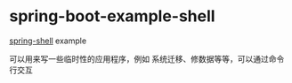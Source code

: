 # spring-boot-example-shell

[spring-shell](https://docs.spring.io/spring-shell/reference/index.html) example

可以用来写一些临时性的应用程序，例如 系统迁移、修数据等等，可以通过命令行交互
